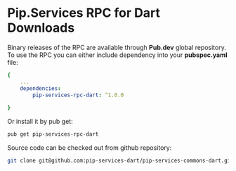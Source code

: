 # Pip.Services RPC for Dart Downloads

Binary releases of the RPC are available through **Pub.dev** global repository. 
To use the RPC you can either include dependency into your **pubspec.yaml** file:

```yaml
{
    ...
    dependencies: 
        pip-services-rpc-dart: ^1.0.0
    
}
``` 

Or install it by pub get:

```bash
pub get pip-services-rpc-dart
```

Source code can be checked out from github repository:

```bash
git clone git@github.com:pip-services-dart/pip-services-commons-dart.git
```